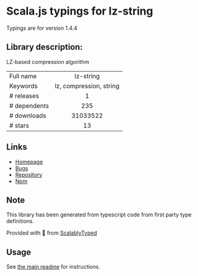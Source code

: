
# Scala.js typings for lz-string

Typings are for version 1.4.4

## Library description:
LZ-based compression algorithm

|                    |                 |
| ------------------ | :-------------: |
| Full name          | lz-string |
| Keywords           | lz, compression, string |
| # releases         | 1 |
| # dependents       | 235 |
| # downloads        | 31033522 |
| # stars            | 13 |

## Links
- [Homepage](http://pieroxy.net/blog/pages/lz-string/index.html)
- [Bugs](https://github.com/pieroxy/lz-string/issues)
- [Repository](https://github.com/pieroxy/lz-string)
- [Npm](https://www.npmjs.com/package/lz-string)
    


## Note
This library has been generated from typescript code from first party type definitions.

Provided with :purple_heart: from [ScalablyTyped](https://github.com/oyvindberg/ScalablyTyped)

## Usage
See [the main readme](../../readme.md) for instructions.


